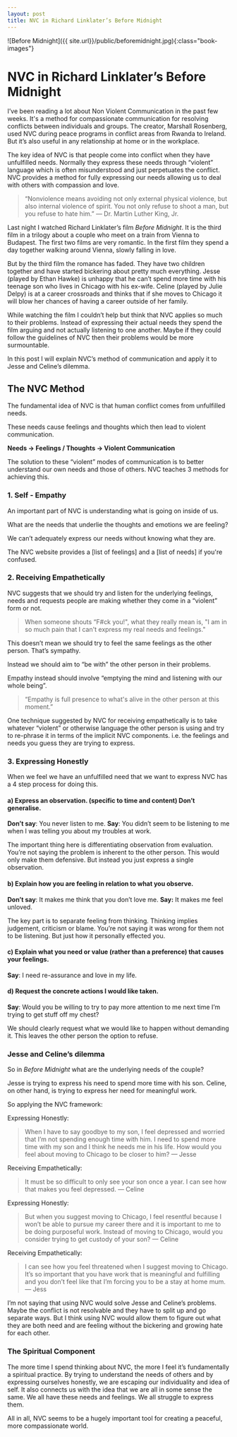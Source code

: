 ```yaml
---
layout: post 
title: NVC in Richard Linklater’s Before Midnight 
---
```


![Before Midnight]({{ site.url}}/public/beforemidnight.jpg){:class="book-images"}

# NVC in Richard Linklater’s Before Midnight
I’ve been reading a lot about Non Violent Communication in the past few weeks. It's a method for compassionate communication for resolving conflicts between individuals and groups. The creator, Marshall Rosenberg, used NVC during peace programs in conflict areas from Rwanda to Ireland. But it’s also useful in any relationship at home or in the workplace. 

The key idea of NVC is that people come into conflict when they have unfulfilled needs. Normally they express these needs through “violent” language which is often misunderstood and just perpetuates the conflict. NVC provides a method for fully expressing our needs allowing us to deal with others with compassion and love. 

> “Nonviolence means avoiding not only external physical violence, but also internal violence of spirit. You not only refuse to shoot a man, but you refuse to hate him.” — Dr. Martin Luther King, Jr.

Last night I watched Richard Linklater’s film _Before Midnight_. It is the third film in a trilogy about a couple who meet on a train from Vienna to Budapest. The first two films are very romantic. In the first film they spend a day together walking around Vienna, slowly falling in love.

But by the third film the romance has faded. They have two children together and have started bickering about pretty much everything. Jesse (played by Ethan Hawke) is unhappy that he can’t spend more time with his teenage son who lives in Chicago with his ex-wife. Celine (played by Julie Delpy) is at a career crossroads and thinks that if she moves to Chicago it will blow her chances of having a career outside of her family. 

While watching the film I couldn’t help but think that NVC applies so much to their problems. Instead of expressing their actual needs they spend the film arguing and not actually listening to one another. Maybe if they could follow the guidelines of NVC then their problems would be more surmountable. 

In this post I will explain NVC’s method of communication and apply it to Jesse and Celine’s dilemma.

## The NVC Method
The fundamental idea of NVC is that human conflict comes from unfulfilled needs. 

These needs cause feelings and thoughts which then lead to violent communication.

**Needs -> Feelings / Thoughts -> Violent Communication**

The solution to these “violent” modes of communication is to better understand our own needs and those of others. NVC teaches 3 methods for achieving this.

### 1. Self - Empathy
An important part of NVC is understanding what is going on inside of us.

What are the needs that underlie the thoughts and emotions we are feeling?

We can’t adequately express our needs without knowing what they are.

The NVC website provides a [list of feelings] and a [list of needs] if you're confused.

### 2. Receiving Empathetically
NVC suggests that we should try and listen for the underlying feelings, needs and requests people are making whether they come in a “violent” form or not.

> When someone shouts “F#ck you!", what they really mean is, "I am in so much pain that I can't express my real needs and feelings."

This doesn’t mean we should try to feel the same feelings as the other person. That’s sympathy.

Instead we should aim to “be with” the other person in their problems.

Empathy instead should involve “emptying the mind and listening with our whole being”.

> “Empathy is full presence to what's alive in the other person at this moment.” 

One technique suggested by NVC for receiving empathetically is to take whatever “violent” or otherwise language the other person is using and try to re-phrase it in terms of the implicit NVC components. i.e. the feelings and needs you guess they are trying to express. 

### 3. Expressing Honestly
When we feel we have an unfulfilled need that we want to express NVC has a 4 step process for doing this.

#### a) Express an observation. (specific to time and content) Don’t generalise.

**Don’t say**: You never listen to me.
**Say**: You didn’t seem to be listening to me when I was telling you about my troubles at work.

The important thing here is differentiating observation from evaluation. You’re not saying the problem is inherent to the other person. This would only make them defensive. But instead you just express a single observation. 

#### b) Explain how you are feeling in relation to what you observe.

**Don’t say**: It makes me think that you don’t love me.
**Say:** It makes me feel unloved.

The key part is to separate feeling from thinking. Thinking implies judgement, criticism or blame. You’re not saying it was wrong for them not to be listening. But just how it personally effected you.

#### c) Explain what you need or value (rather than a preference) that causes your feelings.

**Say**: I need re-assurance and love in my life.

#### d) Request the concrete actions I would like taken. 

**Say**: Would you be willing to try to pay more attention to me next time I’m trying to get stuff off my chest?

We should clearly request what we would like to happen without demanding it. This leaves the other person the option to refuse.

### Jesse and Celine’s dilemma
So in _Before Midnight_ what are the underlying needs of the couple?

Jesse is trying to express his need to spend more time with his son. Celine, on other hand, is trying to express her need for meaningful work.

So applying the NVC framework:

Expressing Honestly:
>  When I have to say goodbye to my son, I feel depressed  and worried that I’m not spending enough time with him.  I need to spend more time with my son and I think he needs me in his life. How would you feel about moving to Chicago to be closer to him? — Jesse

Receiving Empathetically:
> It must be so difficult to only see your son once a year. I can see how that makes you feel depressed. — Celine

Expressing Honestly:
> But when you suggest moving to Chicago, I feel resentful because I won’t be able to pursue my career there and it is important to me to be doing purposeful work.  Instead of moving to Chicago, would you consider trying to get custody of your son? — Celine

Receiving Empathetically:
> I can see how you feel threatened when I suggest moving to Chicago. It’s so important that you have work that is meaningful and fulfilling and you don’t feel like that I’m forcing you to be a stay at home mum. — Jess

I’m not saying that using NVC would solve Jesse and Celine’s problems. Maybe the conflict is not resolvable and they have to split up and go separate ways. But I think using NVC would allow them to figure out what they are both need and are feeling without the bickering and growing hate for each other.

### The Spiritual Component
The more time I spend thinking about NVC, the more I feel it’s fundamentally a spiritual practice. By trying to understand the needs of others and by expressing ourselves honestly, we are escaping our individuality and idea of self. It also connects us with the idea that we are all in some sense the same. We all have these needs and feelings. We all struggle to express them. 

All in all, NVC seems to be a hugely important tool for creating a peaceful, more compassionate world.

